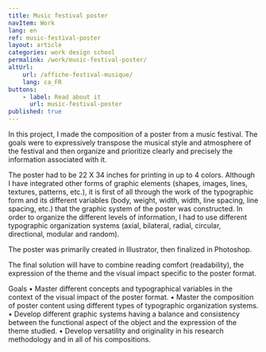 ```yaml
---
title: Music festival poster
navItem: Work
lang: en
ref: music-festival-poster
layout: article
categories: work design school
permalink: /work/music-festival-poster/
altUrl:
    url: /affiche-festival-musique/
    lang: ca_FR
buttons:
    - label: Read about it
      url: music-festival-poster
published: true
---
```


In this project, I made the composition of a poster from a music festival. The goals were to expressively transpose the musical style and atmosphere of the festival and then organize and prioritize clearly and precisely the information associated with it.

The poster had to be 22 X 34 inches for printing in up to 4 colors. Although I have integrated other forms of graphic elements (shapes, images, lines, textures, patterns, etc.), it is first of all through the work of the typographic form and its different variables (body, weight, width, width, line spacing, line spacing, etc.) that the graphic system of the poster was constructed. In order to organize the different levels of information, I had to use different typographic organization systems (axial, bilateral, radial, circular, directional, modular and random).

The poster was primarily created in Illustrator, then finalized in Photoshop.

The final solution will have to combine reading comfort (readability), the expression of the theme and the visual impact specific to the poster format.

Goals
• Master different concepts and typographical variables in the context of the visual impact of the poster format.
• Master the composition of poster content using different types of typographic organization systems.
• Develop different graphic systems having a balance and consistency between the functional aspect of the object and the expression of the theme studied.
• Develop versatility and originality in his research methodology and in all of his compositions.
